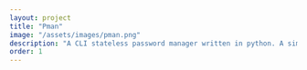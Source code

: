 ```yaml
---
layout: project
title: "Pman"
image: "/assets/images/pman.png"
description: "A CLI stateless password manager written in python. A simplified web version was also written in JavaScript and can be used by clicking on the link below."
order: 1
---
```

